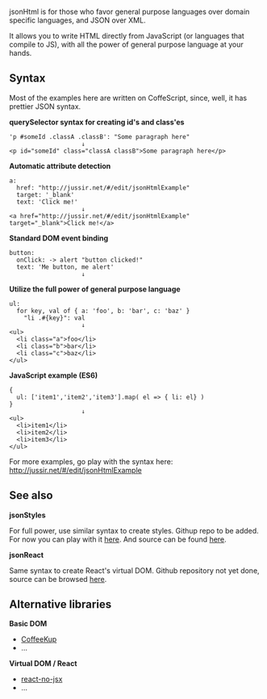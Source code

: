 jsonHtml is for those who favor general purpose languages over domain specific languages, and JSON over XML.

It allows you to write HTML directly from JavaScript (or languages that compile to JS), with all the power of
general purpose language at your hands.


## Syntax

Most of the examples here are written on CoffeScript, since, well, it has prettier JSON syntax.

**querySelector syntax for creating id's and class'es**

    'p #someId .classA .classB': "Some paragraph here"
                        ↓
    <p id="someId" class="classA classB">Some paragraph here</p>

**Automatic attribute detection**

    a:
      href: "http://jussir.net/#/edit/jsonHtmlExample"
      target: '_blank'
      text: 'Click me!'
                        ↓
    <a href="http://jussir.net/#/edit/jsonHtmlExample" target="_blank">Click me!</a>

**Standard DOM event binding**

    button:
      onClick: -> alert "button clicked!"
      text: 'Me button, me alert'
                        ↓
    
**Utilize the full power of general purpose language**

    ul:
      for key, val of { a: 'foo', b: 'bar', c: 'baz' }
        "li .#{key}": val
                        ↓
    <ul>
      <li class="a">foo</li>
      <li class="b">bar</li>
      <li class="c">baz</li>
    </ul>

**JavaScript example (ES6)**

    {
      ul: ['item1','item2','item3'].map( el => { li: el} )
    }
                        ↓
    <ul>
      <li>item1</li>
      <li>item2</li>
      <li>item3</li>
    </ul>
    
For more examples, go play with the syntax here: http://jussir.net/#/edit/jsonHtmlExample


## See also

**jsonStyles**

For full power, use similar syntax to create styles. Githup repo to be added.
For now you can play with it [here](http://jussir.net/#/edit/jsonHtmlStyleExample).
And source can be found [here](http://jussir.net/#/edit/coffee_styles).

**jsonReact**

Same syntax to create React's virtual DOM. Github repository not yet done, source
can be browsed [here](http://jussir.net/#/edit/react_from_obj).


## Alternative libraries

**Basic DOM**

- [CoffeeKup](http://coffeekup.org/)
- ...

**Virtual DOM / React**

- [react-no-jsx](https://github.com/jussi-kalliokoski/react-no-jsx)
- ...
